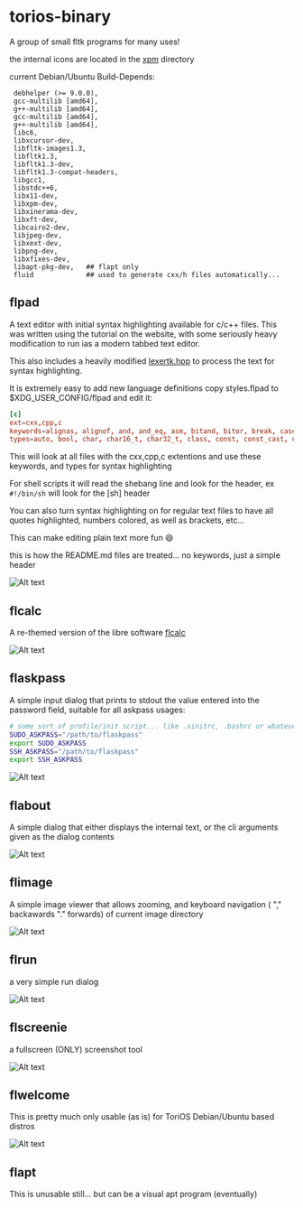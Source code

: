 # torios-binary
A group of small fltk programs for many uses!

the internal icons are located in the [xpm](https://github.com/Israel-D/torios-binary/blob/master/include/xpm) directory

current Debian/Ubuntu Build-Depends:

```
 debhelper (>= 9.0.0),
 gcc-multilib [amd64],
 g++-multilib [amd64],
 gcc-multilib [amd64],
 g++-multilib [amd64],
 libc6,
 libxcursor-dev,
 libfltk-images1.3,
 libfltk1.3,
 libfltk1.3-dev,
 libfltk1.3-compat-headers,
 libgcc1,
 libstdc++6,
 libx11-dev,
 libxpm-dev,
 libxinerama-dev,
 libxft-dev,
 libcairo2-dev,
 libjpeg-dev,
 libxext-dev,
 libpng-dev,
 libxfixes-dev,
 libapt-pkg-dev,   ## flapt only
 fluid             ## used to generate cxx/h files automatically...
```

## flpad

A text editor with initial syntax highlighting available for c/c++ files.
This was written using the tutorial on the website, with some seriously heavy modification to run ias a modern tabbed text editor.


This also includes a heavily modified [lexertk.hpp](https://github.com/ArashPartow/lexertk) to process the text for syntax highlighting.


It is extremely easy to add new language definitions copy styles.flpad to $XDG_USER_CONFIG/flpad and edit it:

```conf
[c]
ext=cxx,cpp,c
keywords=alignas, alignof, and, and_eq, asm, bitand, bitor, break, case, catch, class, compl, constexpr, continue, default, delete, do, dynamic_cast, else, explicit, export, extern, false, for, friend, goto, if, inline, new, noexcept, not, not_eq, operator, or, or_eq, private, protected, public, register, reinterpret_cast, return, sizeof, struct, switch, template, this, thread_local, throw, true, try, typedef, typeid, typename, union, using, while, xor, xor_eq
types=auto, bool, char, char16_t, char32_t, class, const, const_cast, decltype, double, dynamic_cast, enum, explicit, extern, float, friend, inline, int, long, mutable, namespace, nullptr_t, private, protected, public, register, short, signed, sizeof, static, static_assert, static_cast, string, struct, template, typedef, typename, union, unsigned, virtual, vector, void, volatile, wchar_t
```
This will look at all files with the cxx,cpp,c extentions and use these keywords, and types for syntax highlighting


For shell scripts it will read the shebang line and look for the header, ex
`#!/bin/sh` will look for the [sh] header


You can also turn syntax highlighting on for regular text files to have all quotes highlighted, numbers colored, as well as brackets, etc...


This can make editing plain text more fun :smile:

this is how the README.md files are treated... no keywords, just a simple header

![Alt text](/screenshots/flpad.png?raw=true "flpad")

## flcalc

A re-themed version of the libre software [flcalc](https://sourceforge.net/projects/flcalc/)


![Alt text](/screenshots/flcalc.png?raw=true "Re-Themed flCalc")

## flaskpass

A simple input dialog that prints to stdout the value entered into the password field, suitable for all askpass usages:

```sh
# some sort of profile/init script... like .xinitrc, .bashrc or whatever
SUDO_ASKPASS="/path/to/flaskpass"
export SUDO_ASKPASS
SSH_ASKPASS="/path/to/flaskpass"
export SSH_ASKPASS
```

![Alt text](/screenshots/flaskpass.png?raw=true "flaskpass")

## flabout

A simple dialog that either displays the internal text, or the cli arguments given as the dialog contents

![Alt text](/screenshots/flabout.png?raw=true "flabout")

## flimage

A simple image viewer that allows zooming, and keyboard navigation ( "," backawards "." forwards) of current image directory

![Alt text](/screenshots/flimage.png?raw=true "flimage")

## flrun

a very simple run dialog

![Alt text](/screenshots/flrun.png?raw=true "flrun")

## flscreenie

a fullscreen (ONLY) screenshot tool

![Alt text](/screenshots/flscreenie.png?raw=true "flscreenie")

## flwelcome

This is pretty much only usable (as is) for ToriOS Debian/Ubuntu based distros

![Alt text](/screenshots/flwelcome.png?raw=true "flwelcome")

## flapt

This is unusable still... but can be a visual apt program (eventually)
